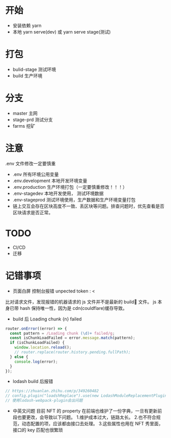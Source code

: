 # 开始

- 安装依赖 yarn
- 本地 yarn serve(dev) 或 yarn serve stage(测试)

# 打包

- bulid-stage 测试环境
- build 生产环境

# 分支

- master 主网
- stage-prd 测试分支
- farms 挖矿

# 注意

.env 文件修改一定要慎重

- .env 所有环境公用变量
- .env.development 本地开发环境变量
- .env.production 生产环境打包（一定要慎重修改！！！）
- .env-stagedev 本地开发使用， 测试环境数据
- .env-stageprod 测试环境使用，生产数据和生产环境变量打包
- 链上交互会存在区块高度不一致、丢区块等问题。排查问题时，优先查看是否区块请求是否正常。

# TODO

- CI/CD
- 迁移

# 记错事项

- 页面白屏 控制台报错 unpected token : <

比对请求文件，发现报错的机器请求的 js 文件并不是最新的 build 文件。
js 本身已带 hash 保持唯一性，因为是 cdn(couldflare)缓存导致。

- build 后 Loading chunk {n} failed

```js
router.onError((error) => {
  const pattern = /Loading chunk (\d)+ failed/g;
  const isChunkLoadFailed = error.message.match(pattern);
  if (isChunkLoadFailed) {
    window.location.reload();
    // router.replace(router.history.pending.fullPath);
  } else {
    console.log(error);
  }
});
```

- lodash build 后报错

```js
// https://zhuanlan.zhihu.com/p/349260482
// config.plugin("loadshReplace").use(new LodashModuleReplacementPlugin());
// 使用lodash-webpack-plugin会出问题
```

- 中英文问题
  目前 NFT 的 property 在前端也维护了一份字典，一旦有更新前段也要更改，会导致以下问题。 1.维护成本过大，链路太长。 2.也不符合规范，动态配置的项，应该都由接口去处理。 3.这些属性也用在 NFT 秀里面，接口的 key 匹配也很繁琐
